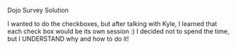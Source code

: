 Dojo Survey Solution

I wanted to do the checkboxes, but after talking with Kyle, I learned that each check box would be its own session :) I decided not to spend the time, but I UNDERSTAND why and how to do it!